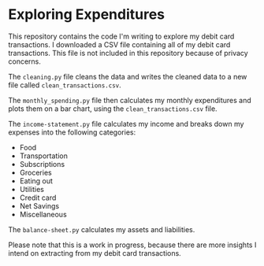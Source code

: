# Exploring Expenditures

This repository contains the code I'm writing to explore my debit card transactions. I downloaded a CSV file containing all of my debit card transactions. This file is not included in this repository because of privacy concerns. 

The `cleaning.py` file cleans the data and writes the cleaned data to a new file called `clean_transactions.csv`. 

The `monthly_spending.py` file then calculates my monthly expenditures and plots them on a bar chart, using the `clean_transactions.csv` file.

The `income-statement.py` file calculates my income and breaks down my expenses into the following categories:
  * Food
  * Transportation
  * Subscriptions
  * Groceries
  * Eating out
  * Utilities
  * Credit card
  * Net Savings
  * Miscellaneous

The `balance-sheet.py` calculates my assets and liabilities.

Please note that this is a work in progress, because there are more insights I intend on extracting from my debit card transactions. 
